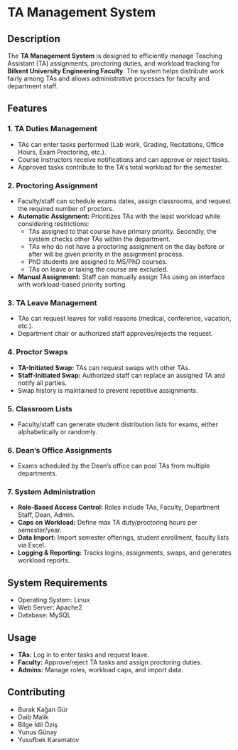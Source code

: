 # TA Management System

## Description
The **TA Management System** is designed to efficiently manage Teaching Assistant (TA) assignments, proctoring duties, and workload tracking for **Bilkent University Engineering Faculty**. The system helps distribute work fairly among TAs and allows administrative processes for faculty and department staff.

## Features
### 1. TA Duties Management
* TAs can enter tasks performed (Lab work, Grading, Recitations, Office Hours, Exam Proctoring, etc.).
* Course instructors receive notifications and can approve or reject tasks.
* Approved tasks contribute to the TA's total workload for the semester.

### 2. Proctoring Assignment
* Faculty/staff can schedule exams dates, assign classrooms, and request the required number of proctors.
* **Automatic Assignment:** Prioritizes TAs with the least workload while considering restrictions:
    - TAs assigned to that course have primary priority. Secondly, the system checks other TAs within the department.
    - TAs who do not have a proctoring assignment on the day before or after will be given priority in the assignment process.
    - PhD students are assigned to MS/PhD courses.
    - TAs on leave or taking the course are excluded.
* **Manual Assignment:** Staff can manually assign TAs using an interface with workload-based priority sorting.

### 3. TA Leave Management
* TAs can request leaves for valid reasons (medical, conference, vacation, etc.).
* Department chair or authorized staff approves/rejects the request.

### 4. Proctor Swaps
* **TA-Initiated Swap:** TAs can request swaps with other TAs.
* **Staff-Initiated Swap:** Authorized staff can replace an assigned TA and notify all parties.
* Swap history is maintained to prevent repetitive assignments.

### 5. Classroom Lists
* Faculty/staff can generate student distribution lists for exams, either alphabetically or randomly.

### 6. Dean’s Office Assignments
* Exams scheduled by the Dean’s office can pool TAs from multiple departments.

### 7. System Administration
- **Role-Based Access Control:** Roles include TAs, Faculty, Department Staff, Dean, Admin.
- **Caps on Workload:** Define max TA duty/proctoring hours per semester/year.
- **Data Import:** Import semester offerings, student enrollment, faculty lists via Excel.
- **Logging & Reporting:** Tracks logins, assignments, swaps, and generates workload reports.

## System Requirements
* Operating System: Linux
* Web Server: Apache2
* Database: MySQL

## Usage
* **TAs:** Log in to enter tasks and request leave.
* **Faculty:** Approve/reject TA tasks and assign proctoring duties.
* **Admins:** Manage roles, workload caps, and import data.

## Contributing
* Burak Kağan Gür
* Daib Malik
* Bilge İdil Öziş
* Yunus Günay
* Yusufbek Karamatov
